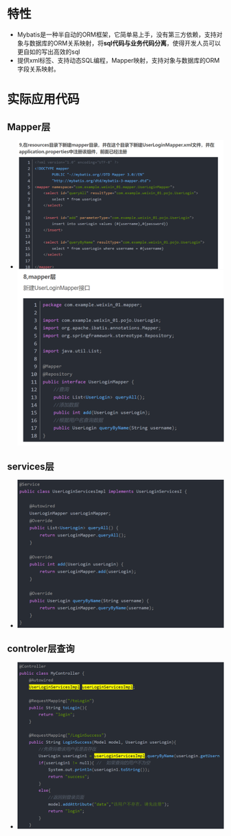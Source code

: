 # 特性
- Mybatis是一种半自动的ORM框架，它简单易上手，没有第三方依赖，支持对象与数据库的ORM关系映射，将**sql代码与业务代码分离**，使得开发人员可以更自如的写出高效的sql
- 提供xml标签、支持动态SQL编程，Mapper映射，支持对象与数据库的ORM字段关系映射。
# 实际应用代码
## Mapper层
- ![400](attachments/Pasted%20image%2020230223111158.png)![400](attachments/Pasted%20image%2020230223111210.png)
## services层
- ![500](attachments/Pasted%20image%2020230223111418.png)
## controler层查询
- ![600](attachments/Pasted%20image%2020230223111513.png)